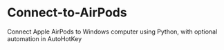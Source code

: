 # Connect-to-AirPods
Connect Apple AirPods to Windows computer using Python, with optional automation in AutoHotKey
